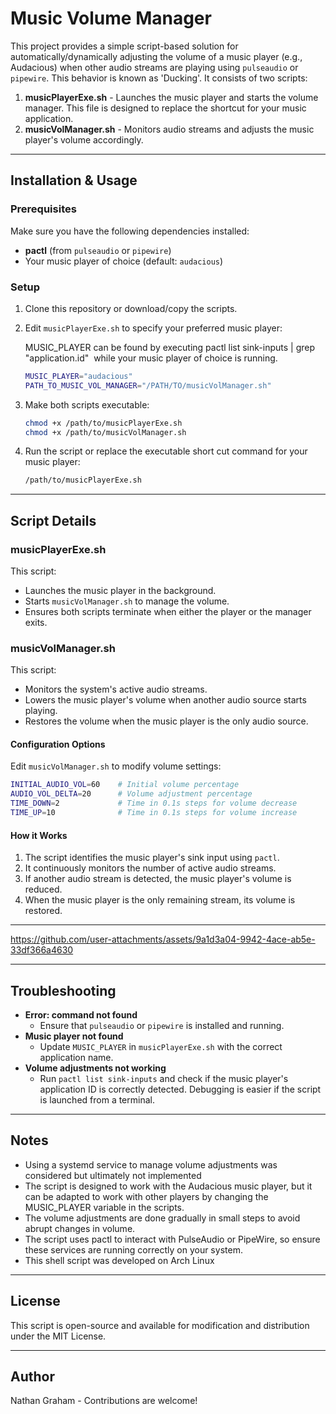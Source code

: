# Music Volume Manager

This project provides a simple script-based solution for automatically/dynamically adjusting the volume of a music player (e.g., Audacious) when other audio streams are playing using `pulseaudio` or `pipewire`. This behavior is known as 'Ducking'. It consists of two scripts:

1. **musicPlayerExe.sh** - Launches the music player and starts the volume manager. This file is designed to replace the shortcut for your music application.
2. **musicVolManager.sh** - Monitors audio streams and adjusts the music player's volume accordingly.

---

## Installation & Usage

### **Prerequisites**

Make sure you have the following dependencies installed:

- **pactl** (from `pulseaudio` or `pipewire`)
- Your music player of choice (default: `audacious`)

### **Setup**

1. Clone this repository or download/copy the scripts.

2. Edit `musicPlayerExe.sh` to specify your preferred music player:

   MUSIC\_PLAYER can be found by executing pactl list sink-inputs | grep "application.id"  while your music player of choice is running.

   ```bash
   MUSIC_PLAYER="audacious"
   PATH_TO_MUSIC_VOL_MANAGER="/PATH/TO/musicVolManager.sh"
   ```

3. Make both scripts executable:

   ```bash
   chmod +x /path/to/musicPlayerExe.sh
   chmod +x /path/to/musicVolManager.sh
   ```

4. Run the script or replace the executable short cut command for your music player:

   ```bash
   /path/to/musicPlayerExe.sh
   ```

---

## Script Details

### **musicPlayerExe.sh**

This script:

- Launches the music player in the background.
- Starts `musicVolManager.sh` to manage the volume.
- Ensures both scripts terminate when either the player or the manager exits.

### **musicVolManager.sh**

This script:

- Monitors the system's active audio streams.
- Lowers the music player's volume when another audio source starts playing.
- Restores the volume when the music player is the only audio source.

#### **Configuration Options**

Edit `musicVolManager.sh` to modify volume settings:

```bash
INITIAL_AUDIO_VOL=60    # Initial volume percentage
AUDIO_VOL_DELTA=20      # Volume adjustment percentage
TIME_DOWN=2             # Time in 0.1s steps for volume decrease
TIME_UP=10              # Time in 0.1s steps for volume increase
```

#### **How it Works**

1. The script identifies the music player's sink input using `pactl`.
2. It continuously monitors the number of active audio streams.
3. If another audio stream is detected, the music player's volume is  reduced.
4. When the music player is the only remaining stream, its volume is restored.

---


https://github.com/user-attachments/assets/9a1d3a04-9942-4ace-ab5e-33df366a4630


---

## Troubleshooting

- **Error: command not found**
  - Ensure that `pulseaudio` or `pipewire` is installed and running.
- **Music player not found**
  - Update `MUSIC_PLAYER` in `musicPlayerExe.sh` with the correct application name.
- **Volume adjustments not working**
  - Run `pactl list sink-inputs` and check if the music player's application ID is correctly detected. Debugging is easier if the script is launched from a terminal.

---

## Notes

- Using a systemd service to manage volume adjustments was considered but ultimately not implemented
- The script is designed to work with the Audacious music player, but it can be adapted to work with other players by changing the MUSIC_PLAYER variable in the scripts.
- The volume adjustments are done gradually in small steps to avoid abrupt changes in volume.
- The script uses pactl to interact with PulseAudio or PipeWire, so ensure these services are running correctly on your system.
- This shell script was developed on Arch Linux

---

## License

This script is open-source and available for modification and distribution under the MIT License.

---

## Author

Nathan Graham - Contributions are welcome!

